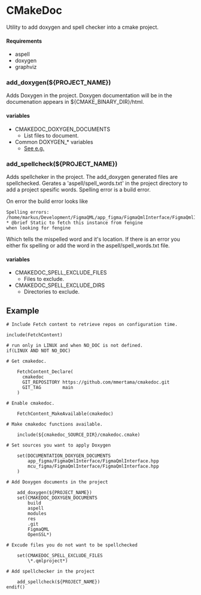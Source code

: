 # CMakeDoc
Utility to add doxygen and spell checker into a cmake project.

#### Requirements
* aspell
* doxygen
* graphviz

### add_doxygen(${PROJECT_NAME})
Adds Doxygen in the project. Doxygen documentation will be in the documenation appears in ${CMAKE_BINARY_DIR}/html.
#### variables
* CMAKEDOC_DOXYGEN_DOCUMENTS
    * List files to document.
* Common DOXYGEN_* variables 
    * [See e.g.](https://r2devops.io/marketplace/gitlab/r2devops/hub/doxygen)

### add_spellcheck(${PROJECT_NAME})
Adds spellcheker in the project. The add_doxygen generated files are spellchecked. Gerates a 'aspell/spell_words.txt' in the project directory to add a project spesific words. Spelling error is a build error. 

On error the build error looks like 

```
Spelling errors:
/home/markus/Development/FigmaQML/app_figma/FigmaQmlInterface/FigmaQmlInterface.hpp:26:     * @brief Static to fetch this instance from fengine
when looking for fengine

```

Which tells the mispelled word and it's location. If there is an error you either fix spelling or add the word in the aspell/spell_words.txt file. 



#### variables 
* CMAKEDOC_SPELL_EXCLUDE_FILES
    * Files to exclude.
* CMAKEDOC_SPELL_EXCLUDE_DIRS
    * Directories to exclude.

## Example

```
# Include Fetch content to retrieve repos on configuration time.

include(FetchContent)

# run only in LINUX and when NO_DOC is not defined.
if(LINUX AND NOT NO_DOC)

# Get cmakedoc.	

    FetchContent_Declare(
      cmakedoc
      GIT_REPOSITORY https://github.com/mmertama/cmakedoc.git
      GIT_TAG        main
    )
    
# Enable cmakedoc.    

    FetchContent_MakeAvailable(cmakedoc)
    
# Make cmakedoc functions available.
    
    include(${cmakedoc_SOURCE_DIR}/cmakedoc.cmake)

# Set sources you want to apply Doxygen    
    
    set(DOCUMENTATION_DOXYGEN_DOCUMENTS
        app_figma/FigmaQmlInterface/FigmaQmlInterface.hpp
        mcu_figma/FigmaQmlInterface/FigmaQmlInterface.hpp
    )

# Add Doxygen documents in the project
    
    add_doxygen(${PROJECT_NAME})
    set(CMAKEDOC_DOXYGEN_DOCUMENTS
        build
        aspell
        modules
        res
        .git
        FigmaQML
        OpenSSL*)

# Excude files you do not want to be spellchecked        
        
    set(CMAKEDOC_SPELL_EXCLUDE_FILES
        \*.qmlproject*)
        
# Add spellchecker in the project
        
    add_spellcheck(${PROJECT_NAME})
endif()
```


